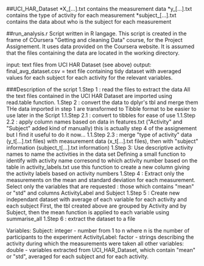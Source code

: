##UCI\_HAR\_Dataset
*X\_[...].txt contains the measurement data
*y\_[...].txt contains the type of activity for each measurement
*subject\_[...].txt contains the data about who is the subject for each measurement

##run_analysis.r
Script written in R langage.
This script is created in the frame of COursera "Getting and cleaning Data" course, for the Project Assignement.
It uses data provided on the Coursera website. It is assumed that the files containing the data are located in the working directory.

input: text files from UCI HAR Dataset (see above)
output: final_avg_dataset.csv = text file containing tidy dataset with averaged values for each subject for each activity for the relevant variables.

###Description of the script
1.Step 1 : read the files to extract the data
All the text files contained in the UCI HAR Dataset are imported using read.table function.
1.Step 2 : convert the data to dplyr's tbl and merge them
THe data imported in step 1 are transformed to Tibble format to be easier to use later in the Script
1.1.Step 2.1 : convert to tibbles for ease of use
1.1.Step 2.2 : apply column names based on data in features.txt ("Activity" and "Subject" added kind of manually)
this is actually step 4 of the assignement but I find it useful to do it now...
1.1.Step 2.3 : merge "type of activity" data (y_t[...].txt files) with measurement data (x_t[...].txt files),
then with "subject" information (subject_t[...].txt information)
1.Step 3: Use descriptive activity names to name the activities in the data set
Defining a small function to identify with activity name corresond to which activity number
based on the table in activity_labels.txt
use this function to create a new column giving the activity labels based on activity numbers
1.Step 4 : Extract only the measurements on the mean and standard deviation for each measurement.
Select only the variables that are requested : those which contains "mean" or "std"
and columns ActivityLabel and Subject
1.Step 5 : Create new independant dataset with average of each variable for each activity and each subject
First, the tbl created above are grouped by Activity and by Subject, then the mean function is applied to
each variable using summarise\_all
1.Step 6 : extract the dataset to a file

Variables:
Subject: integer - number from 1 to n where n is the number of participants to the experiment
ActivityLabel: factor - strings describing the activity during which the measurements were taken
all other variables: double - variables extracted from UCI_HAR_Dataset, which contain "mean" or "std", averaged for each subject and for each activity.
